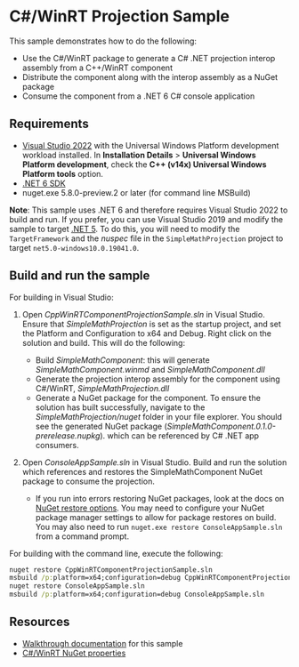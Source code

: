 # C#/WinRT Projection Sample

This sample demonstrates how to do the following:

- Use the C#/WinRT package to generate a C# .NET projection interop assembly from a C++/WinRT component
- Distribute the component along with the interop assembly as a NuGet package
- Consume the component from a .NET 6 C# console application

## Requirements

* [Visual Studio 2022](https://visualstudio.microsoft.com/downloads/) with the Universal Windows Platform development workload installed. In **Installation Details** > **Universal Windows Platform development**, check the **C++ (v14x) Universal Windows Platform tools** option.
* [.NET 6 SDK](https://dotnet.microsoft.com/download/dotnet/6.0)
* nuget.exe 5.8.0-preview.2 or later (for command line MSBuild)

**Note**: This sample uses .NET 6 and therefore requires Visual Studio 2022 to build and run. If you prefer, you can use Visual Studio 2019 and modify the sample to target [.NET 5](https://dotnet.microsoft.com/download/dotnet/5.0). To do this, you will need to modify the `TargetFramework` and the *nuspec* file in the `SimpleMathProjection` project to target `net5.0-windows10.0.19041.0`.

## Build and run the sample

For building in Visual Studio:

1. Open *CppWinRTComponentProjectionSample.sln* in Visual Studio. Ensure that *SimpleMathProjection* is set as the startup project, and set the Platform and Configuration to x64 and Debug. Right click on the solution and build. This will do the following:
    - Build *SimpleMathComponent*: this will generate *SimpleMathComponent.winmd* and *SimpleMathComponent.dll* 
    - Generate the projection interop assembly for the component using C#/WinRT, *SimpleMathProjection.dll*
    - Generate a NuGet package for the component. To ensure the solution has built successfully, navigate to the *SimpleMathProjection/nuget* folder in your file explorer. You should see the generated NuGet package (*SimpleMathComponent.0.1.0-prerelease.nupkg*). which can be referenced by C# .NET app consumers.

2. Open *ConsoleAppSample.sln* in Visual Studio. Build and run the solution which references and restores the SimpleMathComponent NuGet package to consume the projection.

    - If you run into errors restoring NuGet packages, look at the docs on [NuGet restore options](https://docs.microsoft.com/nuget/consume-packages/package-restore). You may need to  configure your NuGet package manager settings to allow for package restores on build. You may also need to run `nuget.exe restore ConsoleAppSample.sln` from a command prompt.

For building with the command line, execute the following:

```cmd
nuget restore CppWinRTComponentProjectionSample.sln
msbuild /p:platform=x64;configuration=debug CppWinRTComponentProjectionSample.sln
nuget restore ConsoleAppSample.sln
msbuild /p:platform=x64;configuration=debug ConsoleAppSample.sln
```

## Resources

- [Walkthrough documentation](https://docs.microsoft.com/windows/uwp/csharp-winrt/net-projection-from-cppwinrt-component) for this sample
- [C#/WinRT NuGet properties](../../../nuget/README.md)
